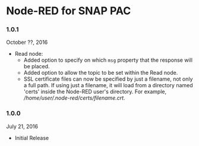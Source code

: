# Node-RED for SNAP PAC

### 1.0.1

October ??, 2016

 * Read node:
   * Added option to specify on which ```msg``` property that the response will be placed.
   * Added option to allow the topic to be set within the Read node.
   * SSL certificate files can now be specified by just a filename, not only
     a full path. If using just a filename, it will load from a directory
     named 'certs' inside the Node-RED user's directory. For example, 
     _/home/user/.node-red/certs/filename.crt_.


### 1.0.0

July 21, 2016

 * Initial Release 

